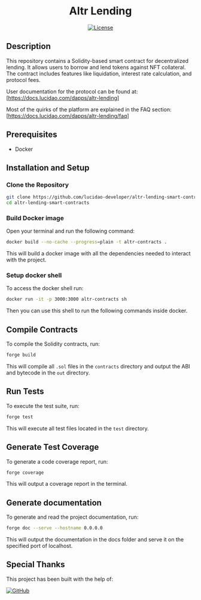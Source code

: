 <h1 align="center">Altr Lending</h3>

<div align="center">

[![License](https://img.shields.io/badge/license-MIT-blue.svg)](/LICENSE)

</div>

## Description

This repository contains a Solidity-based smart contract for decentralized lending. It allows users to borrow and lend tokens against NFT collateral. The contract includes features like liquidation, interest rate calculation, and protocol fees.

User documentation for the protocol can be found at:
[https://docs.lucidao.com/dapps/altr-lending]

Most of the quirks of the platform are explained in the FAQ section:
[https://docs.lucidao.com/dapps/altr-lending/faq]

## Prerequisites

- Docker

## Installation and Setup

### Clone the Repository

```bash
git clone https://github.com/lucidao-developer/altr-lending-smart-contracts.git
cd altr-lending-smart-contracts
```

### Build Docker image

Open your terminal and run the following command:

```bash
docker build --no-cache --progress=plain -t altr-contracts .
```

This will build a docker image with all the dependencies needed to interact with the project.

### Setup docker shell

To access the docker shell run:

```bash
docker run -it -p 3000:3000 altr-contracts sh
```

Then you can use this shell to run the following commands inside docker.

## Compile Contracts

To compile the Solidity contracts, run:

```bash
forge build
```

This will compile all `.sol` files in the `contracts` directory and output the ABI and bytecode in the `out` directory.

## Run Tests

To execute the test suite, run:

```bash
forge test
```

This will execute all test files located in the `test` directory.

## Generate Test Coverage

To generate a code coverage report, run:

```bash
forge coverage
```

This will output a coverage report in the terminal.

## Generate documentation

To generate and read the project documentation, run:

```bash
forge doc --serve --hostname 0.0.0.0
```

This will output the documentation in the docs folder and serve it on the specified port of localhost.

## Special Thanks

This project has been built with the help of:

[![GitHub](https://img.shields.io/badge/GitHub-NeoBase-blue)](https://github.com/neobase-one)
